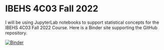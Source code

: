 # IBEHS 4C03 Fall 2022

I will be using JupyterLab notebooks to support statistical concepts for the IBEHS 4C03 Fall 2022 Course. Here is a Binder site supporting the GitHub repository.

[![Binder](https://mybinder.org/badge_logo.svg)](https://mybinder.org/v2/gh/cbassim/IBEHS-4C03-F22/HEAD)
